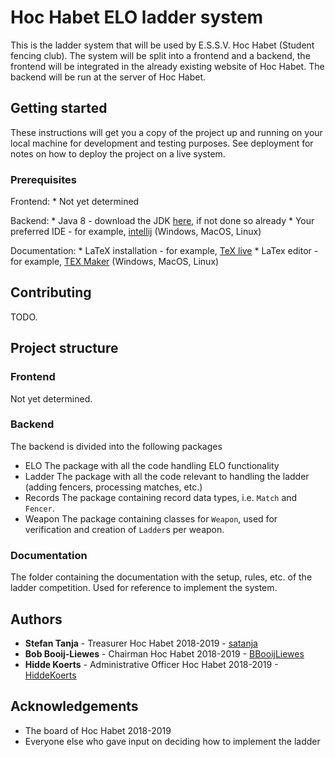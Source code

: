 # Hoc Habet ELO ladder system
This is the ladder system that will be used by E.S.S.V. Hoc Habet (Student fencing club). 
The system will be split into a frontend and a backend, the frontend will be integrated in the already existing website of Hoc Habet.
The backend will be run at the server of Hoc Habet.

## Getting started
These instructions will get you a copy of the project up and running on your local machine for development and testing purposes. See deployment for notes on how to deploy the project on a live system.

### Prerequisites

Frontend:
    * Not yet determined

Backend:
    * Java 8 - download the JDK [here](https://www.oracle.com/technetwork/java/javase/downloads/index.html), if not done so already
    * Your preferred IDE - for example, [intellij](https://www.jetbrains.com/idea/download/) (Windows, MacOS, Linux)

Documentation:
    * LaTeX installation - for example, [TeX live](https://www.tug.org/texlive/acquire-netinstall.html)
    * LaTex editor - for example, [TEX Maker](http://www.xm1math.net/texmaker/) (Windows, MacOS, Linux)

## Contributing
TODO.

## Project structure

### Frontend

Not yet determined.

### Backend

The backend is divided into the following packages

* ELO The package with all the code handling ELO functionality
* Ladder The package with all the code relevant to handling the ladder (adding fencers, processing matches, etc.)
* Records The package containing record data types, i.e. `Match` and `Fencer`.
* Weapon The package containing classes for `Weapon`, used for verification and creation of `Ladder`s per weapon.

### Documentation

The folder containing the documentation with the setup, rules, etc. of the ladder competition. Used for reference to implement the system.

## Authors
* **Stefan Tanja** - Treasurer Hoc Habet 2018-2019 - [satanja](https://github.com/satanja)
* **Bob Booij-Liewes** - Chairman Hoc Habet 2018-2019 - [BBooijLiewes](https://github.com/BBooijLiewes)
* **Hidde Koerts** - Administrative Officer Hoc Habet 2018-2019 - [HiddeKoerts](https://github.com/HiddeKoerts)

## Acknowledgements
* The board of Hoc Habet 2018-2019
* Everyone else who gave input on deciding how to implement the ladder